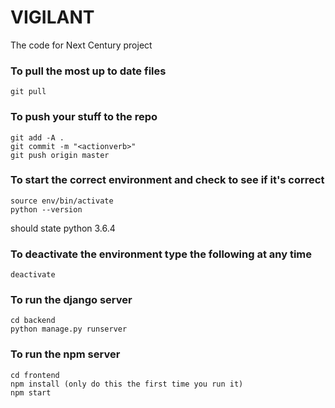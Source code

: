 # VIGILANT

The code for Next Century project


### To pull the most up to date files
```
git pull
```

### To push your stuff to the repo
```
git add -A .
git commit -m "<actionverb>"
git push origin master
```

### To start the correct environment and check to see if it's correct
```
source env/bin/activate
python --version
```
should state python 3.6.4

### To deactivate the environment type the following at any time
```
deactivate
```

### To run the django server
```
cd backend
python manage.py runserver
```

### To run the npm server
```
cd frontend
npm install (only do this the first time you run it)
npm start
```

